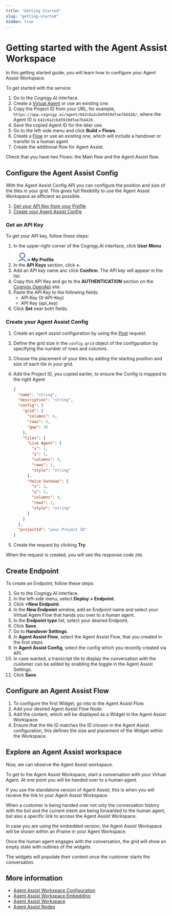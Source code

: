 ```yaml
---
title: "Getting Started"
slug: "getting-started"
hidden: true
---
```


# Getting started with the Agent Assist Workspace

In this getting started guide, you will learn how to configure your Agent Assist Workspace.

To get started with the service:

1. Go to the Cognigy.AI interface.
2. Create a [Virtual Agent](../ai/resources/agents/agents.md) or use an existing one.
3. Copy the Project ID from your URL, for example, `https://app.cognigy.ai/agent/642c6a2cb45919dfae7b4428/`, where the Agent ID is `642c6a2cb45919dfae7b4428`.
4. Save the copied Agent ID for the later use.
5. Go to the left-side menu and click **Build > Flows**.
6. Create a [Flow](../ai/resources/build/flows.md) or use an existing one, which will include a handover or transfer to a human agent 
7. Create the additional flow for Agent Assist.

Check that you have two Flows: the Main flow and the Agent Assist flow.

## Configure the Agent Assist Config

With the Agent Assist Config  API you can configure the position and size of the tiles in your grid. This gives full flexibility to use the Agent Assist Workspace as efficient as possible.​

1. [Get your API Key from your Profile](#get-an-api-key)
2. [Create your Agent Assist Config](#create-a-request)

### Get an API Key

To get your API key, follow these steps:

1. In the upper-right corner of the Cognigy.AI interface, click **User Menu ![user-menu](../assets/icons/user-menu.svg) > My Profile**.
2. In the **API Keys** section, click **+**.
3. Add an API key name anc click **Confirm**. The API key will appear in the list.
4. Copy this API Key and go to the **AUTHENTICATION** section on the [Cognigy OpenApi](https://api-trial.cognigy.ai/openapi) site.
5. Paste the API Key to the following fields:
    - API Key (X-API-Key)
    - API Key (api_key)
6. Click **Set** near both fields. 

### Create your Agent Assist Config

1. Create an agent assist configuration by using the [Post](https://api-trial.cognigy.ai/openapi#post-/v2.0/agentassistconfigs) request. 
2. Define the grid size in the `config.grid` object of the configuration by specifying the number of rows and columns. 
3. Choose the placement of your tiles by adding the starting position and size of each tile in your grid.
4. Add the Project ID, you copied earlier, to ensure the Config is mapped to the right Agent

    ```json
    {
      "name": "string",
      "description": "string",
      "config": {
        "grid": {
          "columns": 6,
          "rows": 9,
          "gap": 16
        },
        "tiles": {
          "Live Agent": {
            "x": 1,
            "y": 1,
            "columns": 4,
            "rows": 2,
            "style": "string"
          },
          "Voice Gateway": {
            "x": 1,
            "y": 1,
            "columns": 4,
            "rows": 2,
            "style": "string"
          }
        }
      },
      "projectId": "your Project ID"
    }
    ```
5. Create the request by clicking **Try**.

When the request is created, you will see the response code `200`.

## Create Endpoint

To create an Endpoint, follow these steps:

1. Go to the Cognigy.AI interface.
2. In the left-side menu, select **Deploy > Endpoint**.
3. Click **+New Endpoint**. 
4. In the **New Endpoint** window, add an Endpoint name and select your Virtual Agent Flow that hands you over to a human agent. 
5. In the **Endpoint type** list, select your desired Endpoint. 
6. Click **Save**. 
7. Go to **Handover Settings**. 
8. In **Agent Assist Flow**, select the Agent Assist Flow, that you created in the first steps. 
9. In **Agent Assist Config**, select the config which you recently created via API. 
10. In case wanted, a transcript tile to display the conversation with the customer can be added by enabling the toggle in the Agent Assist Settings.
11. Click **Save**.

## Configure an Agent Assist Flow

1. To configure the first Widget, go into to the Agent Assist Flow.
2. Add your desired Agent Assist Flow Node. 
3. Add the content, which will be displayed as a Widget in the Agent Assist Workspace.
4. Ensure that the tile ID matches the ID chosen in the Agent Assist configuration, this defines the size and placement of the Widget within the Workspace.

## Explore an Agent Assist workspace

Now, we can observe the Agent Assist workspace.

To get to the Agent Assist Workspace, start a conversation with your Virtual Agent. At one point you will be handed over to a human agent. 

If you use the standalone version of Agent Assist, this is when you will receive the link to your Agent  Assist Workspace.​

When a customer is being  handed over not only the  conversation history with the  bot and the current intent are  being forwarded to the human  agent, but also a specific link  to access the Agent Assist  Workspace.​

In case you are using the embedded version, the Agent Assist Workspace will be shown within an iFrame in your Agent Workspace.

Once the human agent engages with the conversation, the grid will show an empty state with outlines of the widgets. 

The widgets will populate their content once the customer starts the conversation.


## More information

- [Agent Assist Workspace Configuration](configuration.md)
- [Agent Assist Workspace Embedding](embedding.md)
- [Agent Assist Workspace](overview.md)
- [Agent Assist Nodes](../ai/flow-nodes/agent-assist/overview.md)


